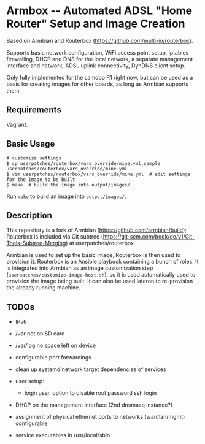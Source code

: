# Armbox -- Automated ADSL "Home Router" Setup and Image Creation

Based on Armbian and Routerbox (https://github.com/multi-io/routerbox).

Supports basic network configuration, WiFi access point setup,
iptables firewalling, DHCP and DNS for the local network, a separate
management interface and network, ADSL uplink connectivity, DynDNS
client setup.

Only fully implemented for the Lamobo R1 right now, but can be used as
a basis for creating images for other boards, as long as Armbian
supports them.

## Requirements

Vagrant.

## Basic Usage

```
# customize settings
$ cp userpatches/routerbox/vars_override/mine.yml.sample userpatches/routerbox/vars_override/mine.yml
$ vim userpatches/routerbox/vars_override/mine.yml  # edit settings for the image to be built
$ make  # build the image into output/images/
```

Run `make` to build an image into `output/images/`.

## Description

This repository is a fork of Armbian
(https://github.com/armbian/build); Routerbox is included via Git
subtree (https://git-scm.com/book/de/v1/Git-Tools-Subtree-Merging) at
userpatches/routerbox.

Armbian is used to set up the basic image, Routerbox is then used to
provision it. Routerbox is an Ansible playbook containing a bunch of
roles. It is integrated into Armbian as an image customization step
(`userpatches/customize-image-host.sh`), so it is used automatically
used to provision the image being built. It can also be used lateron
to re-provision the already running machine.


## TODOs

- IPv6

- /var not on SD card

- /var/log no space left on device

- configurable port forwardings

- clean up systemd network target dependencies of services

- user setup:

    - login user, option to disable root password ssh login

- DHCP on the management interface (2nd dnsmasq instance?)

- assignment of physical ethernet ports to networks (wan/lan/mgmt) configurable

- service executables in /usr/local/sbin
